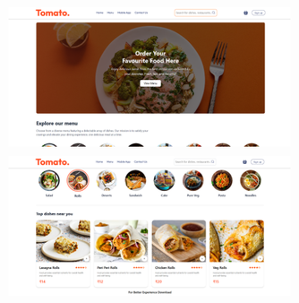 
![image](https://github.com/heyrhythm/Food-Delivery-E-Commerce/blob/main/Screenshot%202025-07-21%20144713.png)


![image](https://github.com/heyrhythm/Food-Delivery-E-Commerce/blob/main/Screenshot%202025-07-21%20144739.png)

